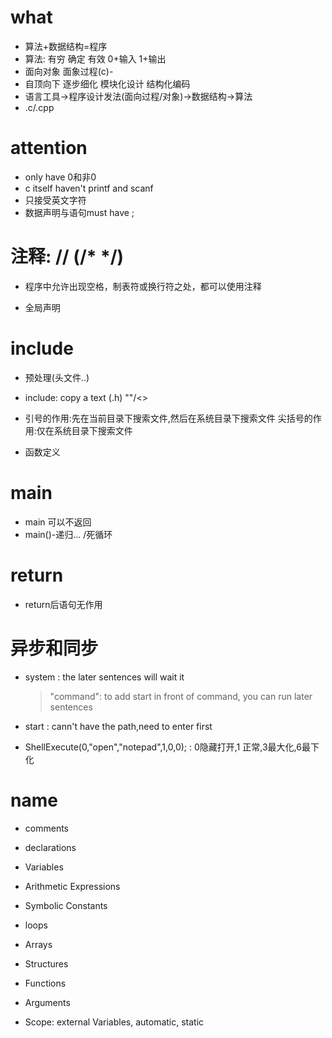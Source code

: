 # what 
 
- 算法+数据结构=程序
- 算法: 有穷 确定 有效  0+输入 1+输出
- 面向对象 面象过程(c)- 
- 自顶向下 逐步细化 模块化设计 结构化编码
- 语言工具->程序设计发法(面向过程/对象)->数据结构->算法
- .c/.cpp



# attention

- only have 0和非0
- c itself haven't printf and scanf
- 只接受英文字符
- 数据声明与语句must have ;


# 注释: //  (/*  */)



- 程序中允许出现空格，制表符或换行符之处，都可以使用注释


- 全局声明

# include

- 预处理(头文件..)

- include: copy a text (.h) ""/\<\>
- 引号的作用:先在当前目录下搜索文件,然后在系统目录下搜索文件 
尖括号的作用:仅在系统目录下搜索文件

- 函数定义


# main

- main  可以不返回
- main()-递归... /死循环

# return

- return后语句无作用
 
 
# 异步和同步



- system : the later sentences will wait it
  >"command": to add start in front of command, you can run later sentences

- start : cann't have the path,need to enter first 

- ShellExecute(0,"open","notepad",1,0,0); : 0隐藏打开,1 正常,3最大化,6最下化

# name

- comments

- declarations
- Variables
- Arithmetic Expressions
- Symbolic Constants
- loops
- Arrays
- Structures
- Functions
- Arguments
- Scope: external Variables, automatic, static 


